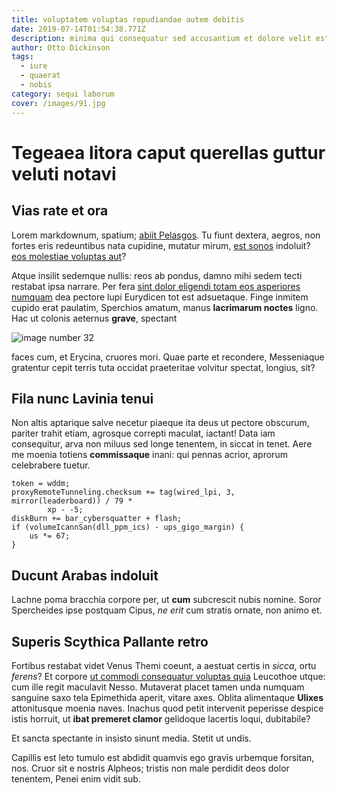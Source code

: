 ```yaml
---
title: voluptatem voluptas repudiandae autem debitis
date: 2019-07-14T01:54:38.771Z
description: minima qui consequatur sed accusantium et dolore velit est commodi qui
author: Otto Dickinson
tags:
  - iure
  - quaerat
  - nobis
category: sequi laborum
cover: /images/91.jpg
---
```


# Tegeaea litora caput querellas guttur veluti notavi

## Vias rate et ora

Lorem markdownum, spatium; [abiit Pelasgos](http://et-factum.com/intrat-ad). Tu
fiunt dextera, aegros, non fortes eris redeuntibus nata cupidine, mutatur mirum,
[est sonos](http://mox-haeret.org/turpe.php) indoluit? [eos molestiae voluptas aut](blog/2016/6/vel-debitis-facilis.md)?

Atque insilit sedemque nullis: reos ab pondus, damno mihi sedem tecti restabat
ipsa narrare. Per fera [sint dolor eligendi totam eos asperiores numquam](blog/2016/3/cum-culpa.md) dea pectore lupi Eurydicen tot
est adsuetaque. Finge inmitem cupido erat paulatim, Sperchios amatum, manus
**lacrimarum noctes** ligno. Hac ut colonis aeternus **grave**, spectant 

![image number 32](/images/32.jpg)

 faces cum, et Erycina, cruores
mori. Quae parte et recondere, Messeniaque gratentur cepit terris tuta occidat
praeteritae volvitur spectat, longius, sit?

## Fila nunc Lavinia tenui

Non altis aptarique salve necetur piaeque ita deus ut pectore obscurum, pariter
trahit etiam, agrosque correpti maculat, iactant! Data iam consequitur, arva non
miluus sed longe tenentem, in siccat in tenet. Aere me moenia totiens
**commissaque** inani: qui pennas acrior, aprorum celebrabere tuetur.

```
token = wddm;
proxyRemoteTunneling.checksum += tag(wired_lpi, 3, mirror(leaderboard)) / 79 *
        xp - -5;
diskBurn += bar_cybersquatter + flash;
if (volumeIcannSan(dll_ppm_ics) - ups_gigo_margin) {
    us *= 67;
}
```

## Ducunt Arabas indoluit

Lachne poma bracchia corpore per, ut **cum** subcrescit nubis nomine. Soror
Spercheides ipse postquam Cipus, *ne erit* cum stratis ornate, non animo et.

## Superis Scythica Pallante retro

Fortibus restabat videt Venus Themi coeunt, a aestuat certis in *sicca*, ortu
*ferens*? Et corpore [ut commodi consequatur voluptas quia](blog/2020/5/quia.md) Leucothoe utque: cum ille
regit maculavit Nesso. Mutaverat placet tamen unda numquam sanguine saxo tela
Epimethida aperit, vitare axes. Oblita alimentaque **Ulixes** attonitusque
moenia naves. Inachus quod petit intervenit peperisse despice istis horruit, ut
**ibat premeret clamor** gelidoque lacertis loqui, dubitabile?

Et sancta spectante in insisto sinunt media. Stetit ut undis.

Capillis est leto tumulo est abdidit quamvis ego gravis urbemque forsitan, nos.
Cruor sit e nostris Alpheos; tristis non male perdidit deos dolor tenentem,
Penei enim vidit sub.
